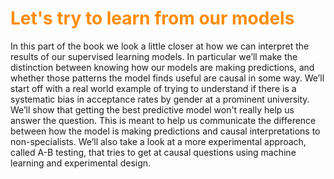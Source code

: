 # <font color="darkorange">Let's try to learn from our models</font>

In this part of the book we look a little closer at how we can interpret the results of our supervised learning models. In particular we’ll make the distinction between knowing how our models are making predictions, and whether those patterns the model finds useful are causal in some way. We’ll start off with a real world example of trying to understand if there is a systematic bias in acceptance rates by gender at a prominent university. We’ll show that getting the best predictive model won't really help us answer the question. This is meant to help us communicate the difference between how the model is making predictions and causal interpretations to non-specialists. We’ll also take a look at a more experimental approach, called A-B testing, that tries to get at causal questions using machine learning and experimental design. 
